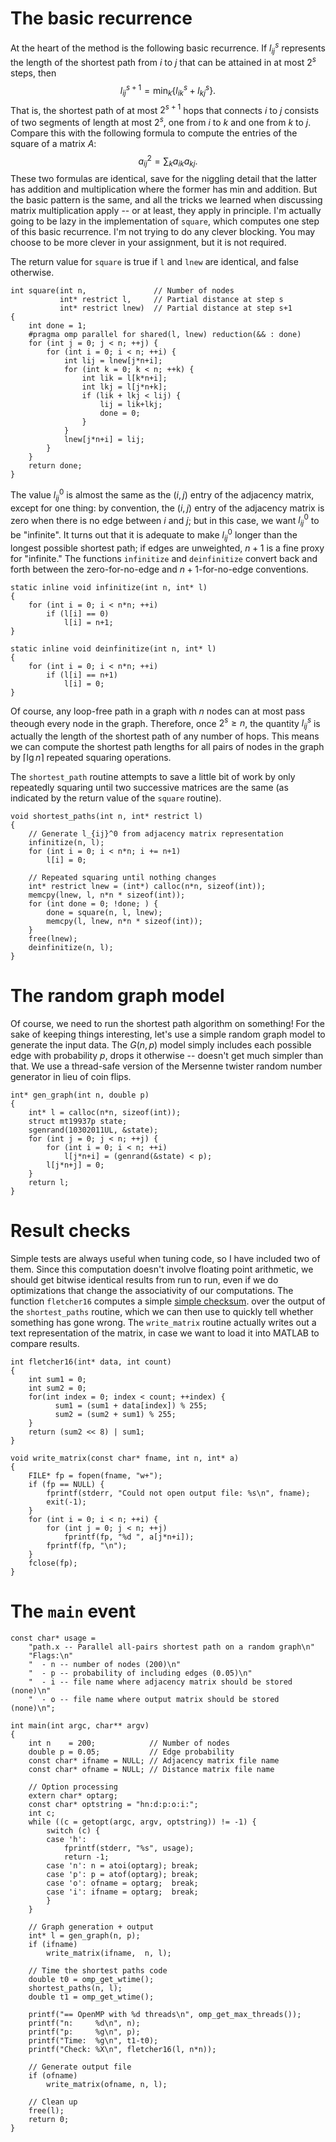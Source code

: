# The basic recurrence

At the heart of the method is the following basic recurrence.
If $l_{ij}^s$ represents the length of the shortest path from
$i$ to $j$ that can be attained in at most $2^s$ steps, then
$$
  l_{ij}^{s+1} = \min_k \{ l_{ik}^s + l_{kj}^s \}.
$$
That is, the shortest path of at most $2^{s+1}$ hops that connects
$i$ to $j$ consists of two segments of length at most $2^s$, one
from $i$ to $k$ and one from $k$ to $j$.  Compare this with the
following formula to compute the entries of the square of a
matrix $A$:
$$
  a_{ij}^2 = \sum_k a_{ik} a_{kj}.
$$
These two formulas are identical, save for the niggling detail that
the latter has addition and multiplication where the former has min
and addition.  But the basic pattern is the same, and all the
tricks we learned when discussing matrix multiplication apply -- or
at least, they apply in principle.  I'm actually going to be lazy
in the implementation of `square`, which computes one step of
this basic recurrence.  I'm not trying to do any clever blocking.
You may choose to be more clever in your assignment, but it is not
required.

The return value for `square` is true if `l` and `lnew` are
identical, and false otherwise.
    
    int square(int n,               // Number of nodes
               int* restrict l,     // Partial distance at step s
               int* restrict lnew)  // Partial distance at step s+1
    {
        int done = 1;
        #pragma omp parallel for shared(l, lnew) reduction(&& : done)
        for (int j = 0; j < n; ++j) {
            for (int i = 0; i < n; ++i) {
                int lij = lnew[j*n+i];
                for (int k = 0; k < n; ++k) {
                    int lik = l[k*n+i];
                    int lkj = l[j*n+k];
                    if (lik + lkj < lij) {
                        lij = lik+lkj;
                        done = 0;
                    }
                }
                lnew[j*n+i] = lij;
            }
        }
        return done;
    }
    

The value $l_{ij}^0$ is almost the same as the $(i,j)$ entry of
the adjacency matrix, except for one thing: by convention, the
$(i,j)$ entry of the adjacency matrix is zero when there is no
edge between $i$ and $j$; but in this case, we want $l_{ij}^0$
to be "infinite".  It turns out that it is adequate to make
$l_{ij}^0$ longer than the longest possible shortest path; if
edges are unweighted, $n+1$ is a fine proxy for "infinite."
The functions `infinitize` and `deinfinitize` convert back 
and forth between the zero-for-no-edge and $n+1$-for-no-edge
conventions.
    
    static inline void infinitize(int n, int* l)
    {
        for (int i = 0; i < n*n; ++i)
            if (l[i] == 0)
                l[i] = n+1;
    }
    
    static inline void deinfinitize(int n, int* l)
    {
        for (int i = 0; i < n*n; ++i)
            if (l[i] == n+1)
                l[i] = 0;
    }
    

Of course, any loop-free path in a graph with $n$ nodes can
at most pass theough every node in the graph.  Therefore,
once $2^s \geq n$, the quantity $l_{ij}^s$ is actually
the length of the shortest path of any number of hops.  This means
we can compute the shortest path lengths for all pairs of nodes
in the graph by $\lceil \lg n \rceil$ repeated squaring operations.

The `shortest_path` routine attempts to save a little bit of work
by only repeatedly squaring until two successive matrices are the
same (as indicated by the return value of the `square` routine).
    
    void shortest_paths(int n, int* restrict l)
    {
        // Generate l_{ij}^0 from adjacency matrix representation
        infinitize(n, l);
        for (int i = 0; i < n*n; i += n+1)
            l[i] = 0;
    
        // Repeated squaring until nothing changes
        int* restrict lnew = (int*) calloc(n*n, sizeof(int));
        memcpy(lnew, l, n*n * sizeof(int));
        for (int done = 0; !done; ) {
            done = square(n, l, lnew);
            memcpy(l, lnew, n*n * sizeof(int));
        }
        free(lnew);
        deinfinitize(n, l);
    }
    
# The random graph model

Of course, we need to run the shortest path algorithm on something!
For the sake of keeping things interesting, let's use a simple random graph
model to generate the input data.  The $G(n,p)$ model simply includes each
possible edge with probability $p$, drops it otherwise -- doesn't get much
simpler than that.  We use a thread-safe version of the Mersenne twister
random number generator in lieu of coin flips.
    
    int* gen_graph(int n, double p)
    {
        int* l = calloc(n*n, sizeof(int));
        struct mt19937p state;
        sgenrand(10302011UL, &state);
        for (int j = 0; j < n; ++j) {
            for (int i = 0; i < n; ++i)
                l[j*n+i] = (genrand(&state) < p);
            l[j*n+j] = 0;
        }
        return l;
    }
    
# Result checks

Simple tests are always useful when tuning code, so I have included
two of them.  Since this computation doesn't involve floating point
arithmetic, we should get bitwise identical results from run to
run, even if we do optimizations that change the associativity of
our computations.  The function `fletcher16` computes a simple
[simple checksum][wiki-fletcher].  over the output of the
`shortest_paths` routine, which we can then use to quickly tell
whether something has gone wrong.  The `write_matrix` routine
actually writes out a text representation of the matrix, in case we
want to load it into MATLAB to compare results.

[wiki-fletcher]: http://en.wikipedia.org/wiki/Fletcher's_checksum
    
    int fletcher16(int* data, int count)
    {
        int sum1 = 0;
        int sum2 = 0;
        for(int index = 0; index < count; ++index) {
              sum1 = (sum1 + data[index]) % 255;
              sum2 = (sum2 + sum1) % 255;
        }
        return (sum2 << 8) | sum1;
    }
    
    void write_matrix(const char* fname, int n, int* a)
    {
        FILE* fp = fopen(fname, "w+");
        if (fp == NULL) {
            fprintf(stderr, "Could not open output file: %s\n", fname);
            exit(-1);
        }
        for (int i = 0; i < n; ++i) {
            for (int j = 0; j < n; ++j) 
                fprintf(fp, "%d ", a[j*n+i]);
            fprintf(fp, "\n");
        }
        fclose(fp);
    }
    
# The `main` event
    
    const char* usage =
        "path.x -- Parallel all-pairs shortest path on a random graph\n"
        "Flags:\n"
        "  - n -- number of nodes (200)\n"
        "  - p -- probability of including edges (0.05)\n"
        "  - i -- file name where adjacency matrix should be stored (none)\n"
        "  - o -- file name where output matrix should be stored (none)\n";
    
    int main(int argc, char** argv)
    {
        int n    = 200;            // Number of nodes
        double p = 0.05;           // Edge probability
        const char* ifname = NULL; // Adjacency matrix file name
        const char* ofname = NULL; // Distance matrix file name
    
        // Option processing
        extern char* optarg;
        const char* optstring = "hn:d:p:o:i:";
        int c;
        while ((c = getopt(argc, argv, optstring)) != -1) {
            switch (c) {
            case 'h':
                fprintf(stderr, "%s", usage);
                return -1;
            case 'n': n = atoi(optarg); break;
            case 'p': p = atof(optarg); break;
            case 'o': ofname = optarg;  break;
            case 'i': ifname = optarg;  break;
            }
        }
    
        // Graph generation + output
        int* l = gen_graph(n, p);
        if (ifname)
            write_matrix(ifname,  n, l);
    
        // Time the shortest paths code
        double t0 = omp_get_wtime();
        shortest_paths(n, l);
        double t1 = omp_get_wtime();
    
        printf("== OpenMP with %d threads\n", omp_get_max_threads());
        printf("n:     %d\n", n);
        printf("p:     %g\n", p);
        printf("Time:  %g\n", t1-t0);
        printf("Check: %X\n", fletcher16(l, n*n));
    
        // Generate output file
        if (ofname)
            write_matrix(ofname, n, l);
    
        // Clean up
        free(l);
        return 0;
    }

